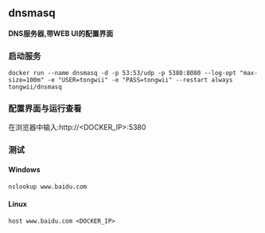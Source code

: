 ## dnsmasq
**DNS服务器,带WEB UI的配置界面**
### 启动服务
```
docker run --name dnsmasq -d -p 53:53/udp -p 5380:8080 --log-opt "max-size=100m" -e "USER=tongwii" -e "PASS=tongwii" --restart always tongwii/dnsmasq
```
### 配置界面与运行查看
在浏览器中输入:http://<DOCKER_IP>:5380
### 测试
#### Windows
```
nslookup www.baidu.com
```
#### Linux
```
host www.baidu.com <DOCKER_IP>
```